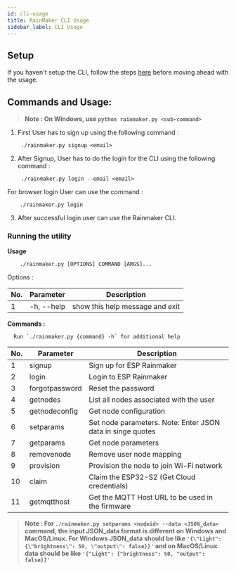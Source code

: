 ```yaml
---
id: cli-usage
title: RainMaker CLI Usage
sidebar_label: CLI Usage
---
```


## Setup

If you haven't setup the CLI, follow the steps [here](cli-setup.md) before moving ahead with the usage.

## Commands and Usage:

> **Note : On Windows, use `python rainmaker.py <sub-command>`**
1. First User has to sign up using the following command : 

        ./rainmaker.py signup <email>
 
2. After Signup, User has to do the login for the CLI using the following command :

        ./rainmaker.py login --email <email>
    
For browser login User can use the command :
   
        ./rainmaker.py login

3. After successful login user can use the Rainmaker CLI.

### Running the utility
 
 **Usage**

        ./rainmaker.py [OPTIONS] COMMAND [ARGS]...

Options :

| **No.** | **Parameter** | **Description** |
| --- | --- | --- |
| 1   | -h, --help |  show this help message and exit  |  

 **Commands :**
  	
      Run `./rainmaker.py {command} -h` for additional help 

| **No.** | **Parameter** | **Description** |
| --- | --- | --- |
| 1   | signup         | Sign up for ESP Rainmaker  |
| 2   | login          | Login to ESP Rainmaker  |
| 3   | forgotpassword | Reset the password |
| 4   | getnodes       | List all nodes associated with the user  |
| 5   | getnodeconfig  | Get node configuration  |
| 6   | setparams      | Set node parameters. Note: Enter JSON data in singe quotes  |
| 7   | getparams      | Get node parameters  |
| 8   | removenode     | Remove user node mapping |
| 9   | provision      | Provision the node to join Wi-Fi network  |
| 10  | claim          | Claim the ESP32-S2 (Get Cloud credentials)  |
| 11  | getmqtthost    | Get the MQTT Host URL to be used in the firmware |

> **Note : For `./rainmaker.py setparams <nodeid> --data <JSON_data>` command, the input JSON_data format is different on Windows and MacOS/Linux. For Windows JSON_data should be like `'{\"Light": {\"brightness\": 50, \"output\": false}}'` and on MacOS/Linux data should be like `'{"Light": {"brightness": 50, "output": false}}'`**
